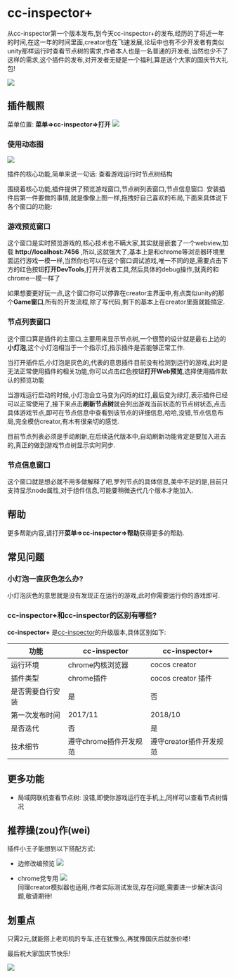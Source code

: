 # cc-inspector+
从cc-inspector第一个版本发布,到今天cc-inspector+的发布,经历的了将近一年的时间,在这一年的时间里面,creator也在飞速发展,论坛中也有不少开发者有类似unity那样运行时查看节点树的需求,作者本人也是一名普通的开发者,当然也少不了这样的需求,这个插件的发布,对开发者无疑是一个福利,算是送个大家的国庆节大礼包!

![](timg.gif)

## 插件靓照
菜单位置: **菜单=>cc-inspector=>打开**
![](scene1.png)

### 使用动态图

![](use.gif)


插件的核心功能,简单来说一句话: 查看游戏运行时节点树结构

围绕着核心功能,插件提供了预览游戏窗口,节点树列表窗口,节点信息窗口.
安装插件后第一件要做的事情,就是像像上图一样,拖拽好自己喜欢的布局,下面来具体说下各个窗口的功能:

### 游戏预览窗口
这个窗口是实时预览游戏的,核心技术也不瞒大家,其实就是嵌套了一个webview,加载 **http://localhost:7456** ,所以,这就强大了,基本上是和chrome等浏览器环境里面运行游戏一模一样,当然你也可以在这个窗口调试游戏,唯一不同的是,需要点击下方的红色按钮**打开DevTools**,打开开发者工具,然后具体的debug操作,就真的和chrome一模一样了

如果想要更好玩一点,这个窗口你可以停靠在creator主界面中,有点类似unity的那个**Game窗口**,所有的开发流程,除了写代码,剩下的基本上在creator里面就能搞定.

### 节点列表窗口
这个窗口算是插件的主窗口,主要用来显示节点树,一个很赞的设计就是最右上边的**小灯泡**,这个小灯泡相当于一个指示灯,指示插件是否能够正常工作.

当打开插件后,小灯泡是灰色的,代表的意思插件目前没有检测到运行的游戏,此时是无法正常使用插件的相关功能,你可以点击红色按钮**打开Web预览**,选择使用插件默认的预览功能

当游戏运行启动的时候,小灯泡会立马变为闪烁的红灯,最后变为绿灯,表示插件已经可以正常使用了,接下来点击**刷新节点树**就会列出游戏当前状态的节点树状态,点击具体游戏节点,即可在节点信息中查看到该节点的详细信息,哈哈,没错,节点信息布局,完全模仿creator,有木有很亲切的感觉.

目前节点列表必须是手动刷新,在后续迭代版本中,自动刷新功能肯定是要加入进去的,真正的做到游戏节点树显示实时同步.

### 节点信息窗口

这个窗口就是想必就不用多做解释了吧,罗列节点的具体信息,美中不足的是,目前只支持显示node属性,对于组件信息,可能要稍微迭代几个版本才能加入.

## 帮助
更多帮助内容,请打开**菜单=>cc-inspector=>帮助**获得更多的帮助.

## 常见问题

### 小灯泡一直灰色怎么办?   
小灯泡灰色的意思就是没有发现正在运行的游戏,此时你需要运行你的游戏即可.

### cc-inspector+和cc-inspector的区别有哪些?
**cc-inspector+** 是[cc-inspector](../../../CocosCreatorPlugins/README.md)的升级版本,具体区别如下:

| 功能            |        cc-inspector  |   cc-inspector+       |
| --------        |     --------         | --------             |
| 运行环境         | chrome内核浏览器      |     cocos creator     |
| 插件类型         | chrome插件           |     cocos creator 插件 |
| 是否需要自行安装  | 是                   |     否                 |
| 第一次发布时间 | 2017/11   |     2018/10    |
| 是否迭代       | 否    |     是    |
| 技术细节      | 遵守chrome插件开发规范 |遵守creator插件开发规范|


## 更多功能
- 局域网联机查看节点树: 没错,即使你游戏运行在手机上,同样可以查看节点树情况

## 推荐操(zou)作(wei)

插件小王子能想到以下搭配方式:
- 边修改编预览
![](2b42a3f2.png)    

- chrome党专用
![](1e964faf.png)    
同理creator模拟器也适用,作者实际测试发现,存在问题,需要进一步解决该问题,敬请期待!
 
 
## 划重点

只需2元,就能搭上老司机的专车,还在犹豫么,再犹豫国庆后就涨价喽!

最后祝大家国庆节快乐!

![](timg.jpg)







